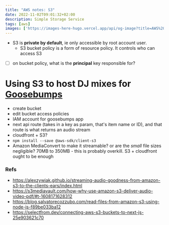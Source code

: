 ```yaml
---
title: "AWS notes: S3"
date: 2022-11-02T09:01:32+02:00
description: Simple Storage Service
tags: [aws]
images: ['https://images-here-hugo.vercel.app/api/og-image?title=AWS%20notes%3A%20S3']
---
```


- S3 is **private by default**, ie only accessible by root account user.
  - S3 bucket policy is a form of resource policy. It controls who can access S3

- [ ] on bucket policy, what is the **principal** key responsible for?

# Using S3 to host DJ mixes for [Goosebumps](https://goosebumps.fm)
- create bucket
- edit bucket access policies
- IAM account for goosebumps app
- next api route (takes in a key as param, that's item name or ID), and that route is what returns an audio stream
- cloudfront + S3?
- `npm install --save @aws-sdk/client-s3`
- Amazon MediaConvert to make it streamable? or are the *small* file sizes negligible? 70MB to 350MB - this is probably overkill. S3 + cloudfront ought to be enough

### Refs
- https://alexzywiak.github.io/streaming-audio-goodness-from-amazon-s3-to-the-clients-ears/index.html
- https://s3mediavault.com/how-why-use-amazon-s3-deliver-audio-video-pdf/#t-1608171628312
- https://blog.salvatorecozzubo.com/read-files-from-amazon-s3-using-node-js-f89be033ba12
- https://selectfrom.dev/connecting-aws-s3-buckets-to-next-js-25e903621c70